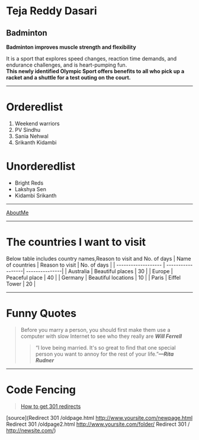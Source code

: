 # Teja Reddy Dasari
## Badminton

**Badminton improves muscle strength and flexibility**

It is a sport that explores speed changes, reaction time demands, and endurance challenges, and is heart-pumping fun.<br>**This newly identified Olympic Sport offers benefits to all who pick up a racket and a shuttle for a test outing on the court.**

----------

# Orderedlist
1. Weekend warriors
5. PV Sindhu
4. Sania Nehwal
2. Srikanth Kidambi

# Unorderedlist
- Bright Reds
- Lakshya Sen 
- Kidambi Srikanth

------------


[AboutMe](https://github.com/DasariTejaReddy/assignment2-Dasari/blob/main/WhatsApp%20Image%202023-02-01%20at%2012.23.06%20PM.jpeg)

-------

# The countries I want to visit

Below table includes country names,Reason to visit and No. of days
|    Name of countries   |   Reason to visit   |    No. of days   |
|  -------------------  |  ------------------|   ---------------|
|   Australia         |  Beautiful places   |  30    |
|   Europe            |  Peaceful place    | 40     |
|   Germany           |  Beautiful locations  | 10   |
|   Paris             |  Eiffel Tower       |  20  |

------------------

# Funny Quotes

>Before you marry a person, you should first make them use a computer with slow Internet to see who they really are ***Will Ferrell***
>>“I love being married. It's so great to find that one special person you want to annoy for the rest of your life.”***—Rita Rudner***

---------


# Code Fencing

> [How to get 301 redirects](https://www.semrush.com/blog/301-redirect-htaccess/?kw=&cmp=US_SRCH_DSA_Blog_New_Ads_EN&label=dsa_pagefeed&Network=g&Device=c&utm_content=645576876124&kwid=dsa-1753200730533&cmpid=19583513418&agpid=146272690558&BU=Core&extid=60162630435&adpos=&gclid=EAIaIQobChMI15qv5sX1_AIVDRGzAB15Bg0xEAAYASAAEgIElvD_BwE)


[source](Redirect 301 /oldpage.html http://www.yoursite.com/newpage.html
Redirect 301 /oldpage2.html http://www.yoursite.com/folder/ Redirect 301 / http://newsite.com/)




